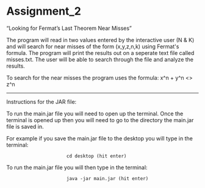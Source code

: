 # Assignment_2
“Looking for Fermat’s Last Theorem Near Misses”

The program will read in two values entered by the interactive user (N & K) and
will search for near misses of the form (x,y,z,n,k) using Fermat's
formula. The program will print the results out on a seperate text file
called misses.txt. The user will be able to search through the file and
analyze the results.

To search for the near misses the program uses the formula: x^n + y^n <> z^n


**************************************************************************************
Instructions for the JAR file:

To run the main.jar file you will need to open up the terminal. Once the terminal is
opened up then you will need to go to the directory the main.jar file is saved in.

For example if you save the main.jar file to the desktop you will type in the terminal:

                          cd desktop (hit enter)

To run the main.jar file you will then type in the terminal:

                          java -jar main.jar (hit enter)

